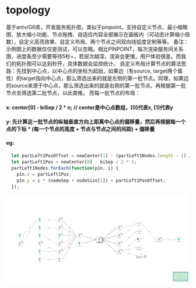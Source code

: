 # topology
基于antv/G6库，开发服务拓扑图，类似于pinpoint。支持自定义节点、最小缩略图、放大缩小功能、节点拖拽、自适应内容全部展示在画板内（可动态计算缩小倍数），自定义高亮效果、自定义布局、两个节点之间双向线弧度定制等等。
备注：示例图上的数据仅仅是测试，可以忽略。相比PINPOINT，每次渲染服务间关系图，进度条至少需要等待5秒+，若层次越深，渲染会更慢，用户体验很差。而我们的拓扑图可以达到秒开，具体数据会监控统计。
自定义布局计算节点的算法思路：先找到中心点，以中心点的坐标为起始，如果边（有source, target两个属性）的target指向中心点，那么筛选出来的就是左侧的第一批节点。同理，如果边的source来源于中心点，那么筛选出来的就是右侧的第一批节点。再根据第一批节点去筛选第二批节点，以此类推。
而每一批节点的布局：
#### x: center[0] - biSep / 2 * n;  // center是中心点数组，[0]代表x, [1]代表y
#### y: 先计算这一批节点的纵轴垂直方向上距离中心点的偏移量，然后再根据每一个点的下标 * (每一个节点的高度 + 节点与节点之间的间距) + 偏移量
#### eg: 
```js
  let partLeft1PosOffset = newCenter[1] - (partLeft1Nodes.length - 1) / 2 * (nodeSep + nodeSize[1]);
  let partLeft1Pos = newCenter[0] - biSep / 2 * 1;
  partLeft1Nodes.forEach(function(p1n, i) {
    p1n.x = partLeft1Pos;
    p1n.y = i * (nodeSep + nodeSize[1]) + partLeft1PosOffset;
  });
 ```
![最终展示图](/例图.png)
